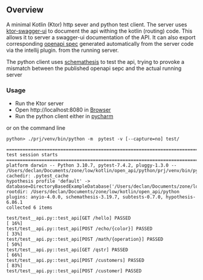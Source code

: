 ## Overview
A minimal Kotlin (Ktor) http sever and python test client.
The server uses [ktor-swagger-ui](https://github.com/SMILEY4/ktor-swagger-ui) to document the api
withing the kotlin (routing) code. This allows it to server a swagger-ui documentation of the API.
It can also export corresponding [openapi spec](kotlin/src/main/resources/openapi/documentation.yaml) generated automatically from the server code via the intellij plugin.
from the running server.

The python client uses [schemathesis](https://schemathesis.readthedocs.io/en/) to test the api,
trying to provoke a mismatch between the published openapi sepc and the actual running server


### Usage
* Run the Ktor server
* Open http://localhost:8080 in [Browser](./screenshot/swagger-ui.png)
* Run the python client either in 
    [pycharm](./screenshot/pycharm.png)
    
or on the command line

   ```python> ./prj/venv/bin/python -m  pytest -v [--capture=no] test/```

    ========================================================================================== test session starts ===========================================================================================
    platform darwin -- Python 3.10.7, pytest-7.4.2, pluggy-1.3.0 -- /Users/declan/Documents/zone/low/kotlin/open_api/python/prj/venv/bin/python
    cachedir: .pytest_cache
    hypothesis profile 'default' -> database=DirectoryBasedExampleDatabase('/Users/declan/Documents/zone/low/kotlin/open_api/python/.hypothesis/examples')
    rootdir: /Users/declan/Documents/zone/low/kotlin/open_api/python
    plugins: anyio-4.0.0, schemathesis-3.19.7, subtests-0.7.0, hypothesis-6.86.1
    collected 6 items                                                                                                                                                                                        

    test/test__api.py::test_api[GET /hello] PASSED                                                                                                                                                     [ 16%]
    test/test__api.py::test_api[POST /echo/{color}] PASSED                                                                                                                                             [ 33%]
    test/test__api.py::test_api[POST /math/{operation}] PASSED                                                                                                                                         [ 50%]
    test/test__api.py::test_api[GET /qstr] PASSED                                                                                                                                                      [ 66%]
    test/test__api.py::test_api[POST /customers] PASSED                                                                                                                                                [ 83%]
    test/test__api.py::test_api[POST /customer] PASSED  
